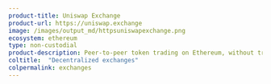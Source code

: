 ```yaml
---
product-title: Uniswap Exchange
product-url: https://uniswap.exchange
image: /images/output_md/httpsuniswapexchange.png
ecosystem: ethereum
type: non-custodial
product-description: Peer-to-peer token trading on Ethereum, without trading fees.
coltitle:  "Decentralized exchanges"
colpermalink: exchanges
---
```

